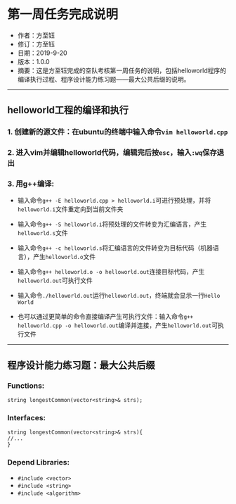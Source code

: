 # 第一周任务完成说明
- 作者：方至钰
- 修订：方至钰
- 日期：2019-9-20
- 版本：1.0.0 
- 摘要：这是方至钰完成的空队考核第一周任务的说明，包括helloworld程序的编译执行过程、程序设计能力练习题——最大公共后缀的说明。

***
## helloworld工程的编译和执行
### 1. 创建新的源文件：在ubuntu的终端中输入命令`vim helloworld.cpp`
### 2. 进入vim并编辑helloworld代码，编辑完后按`esc`，输入`:wq`保存退出
### 3. 用g++编译: 
+ 输入命令`g++ -E helloworld.cpp > helloworld.i`可进行预处理，并将`helloworld.i`文件重定向到当前文件夹
+ 输入命令`g++ -S helloworld.i`将预处理的文件转变为汇编语言，产生`helloworld.s`文件
+ 输入命令`g++ -c helloworld.s`将汇编语言的文件转变为目标代码（机器语言），产生`helloworld.o`文件     
+ 输入命令`g++ helloworld.o -o helloworld.out`连接目标代码，产生`helloworld.out`可执行文件
+ 输入命令`./helloworld.out`运行`helloworld.out`，终端就会显示一行`Hello World`

+ 也可以通过更简单的命令直接编译产生可执行文件：输入命令`g++ helloworld.cpp -o helloworld.out`编译并连接，产生`helloworld.out`可执行文件

***
## 程序设计能力练习题：最大公共后缀
### Functions:
	string longestCommon(vector<string>& strs);
### Interfaces:
	string longestCommon(vector<string>& strs){
    //...
    }
### Depend Libraries:
+ `#include <vector>`
+ `#include <string>`
+ `#include <algorithm>`
